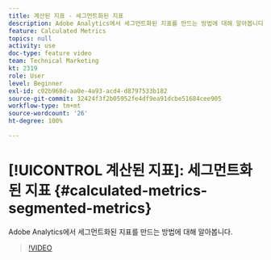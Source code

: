 ```yaml
---
title: 계산된 지표 - 세그먼트화된 지표
description: Adobe Analytics에서 세그먼트화된 지표를 만드는 방법에 대해 알아봅니다.
feature: Calculated Metrics
topics: null
activity: use
doc-type: feature video
team: Technical Marketing
kt: 2319
role: User
level: Beginner
exl-id: c02b968d-aa0e-4a93-acd4-d8797533b182
source-git-commit: 32424f3f2b05952fe4df9ea91dcbe51684cee905
workflow-type: tm+mt
source-wordcount: '26'
ht-degree: 100%

---
```


# [!UICONTROL 계산된 지표]: 세그먼트화된 지표 {#calculated-metrics-segmented-metrics}

Adobe Analytics에서 세그먼트화된 지표를 만드는 방법에 대해 알아봅니다.

>[!VIDEO](https://video.tv.adobe.com/v/25409/?quality=12)
